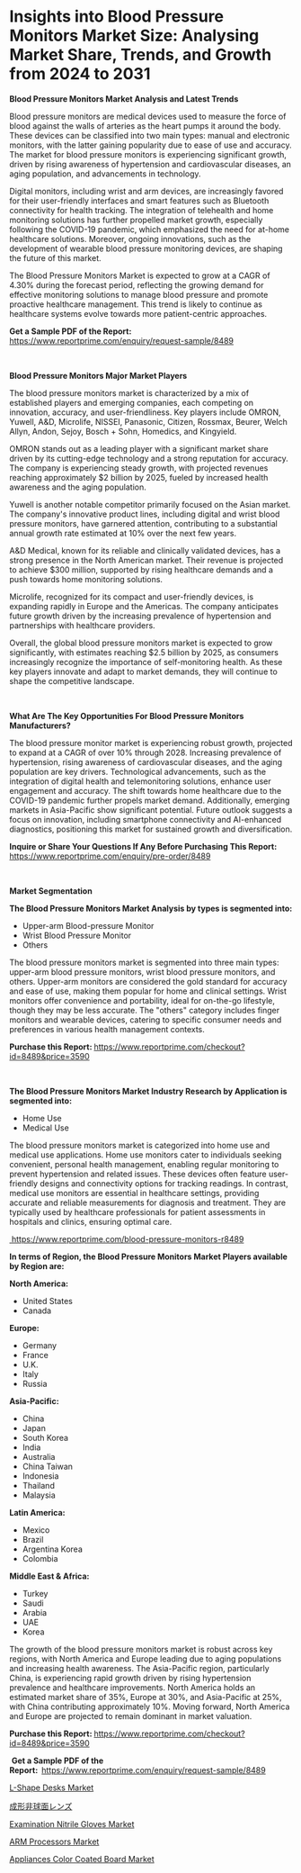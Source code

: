 <p><h1>Insights into Blood Pressure Monitors Market Size: Analysing Market Share, Trends, and Growth from 2024 to 2031</h1></p><p><strong>Blood Pressure Monitors Market Analysis and Latest Trends</strong></p>
<p><p>Blood pressure monitors are medical devices used to measure the force of blood against the walls of arteries as the heart pumps it around the body. These devices can be classified into two main types: manual and electronic monitors, with the latter gaining popularity due to ease of use and accuracy. The market for blood pressure monitors is experiencing significant growth, driven by rising awareness of hypertension and cardiovascular diseases, an aging population, and advancements in technology. </p><p>Digital monitors, including wrist and arm devices, are increasingly favored for their user-friendly interfaces and smart features such as Bluetooth connectivity for health tracking. The integration of telehealth and home monitoring solutions has further propelled market growth, especially following the COVID-19 pandemic, which emphasized the need for at-home healthcare solutions. Moreover, ongoing innovations, such as the development of wearable blood pressure monitoring devices, are shaping the future of this market.</p><p>The Blood Pressure Monitors Market is expected to grow at a CAGR of 4.30% during the forecast period, reflecting the growing demand for effective monitoring solutions to manage blood pressure and promote proactive healthcare management. This trend is likely to continue as healthcare systems evolve towards more patient-centric approaches.</p></p>
<p><strong>Get a Sample PDF of the Report:&nbsp;</strong> <a href="https://www.reportprime.com/enquiry/request-sample/8489">https://www.reportprime.com/enquiry/request-sample/8489</a></p>
<p>&nbsp;</p>
<p><strong>Blood Pressure Monitors Major Market Players</strong></p>
<p><p>The blood pressure monitors market is characterized by a mix of established players and emerging companies, each competing on innovation, accuracy, and user-friendliness. Key players include OMRON, Yuwell, A&D, Microlife, NISSEI, Panasonic, Citizen, Rossmax, Beurer, Welch Allyn, Andon, Sejoy, Bosch + Sohn, Homedics, and Kingyield.</p><p>OMRON stands out as a leading player with a significant market share driven by its cutting-edge technology and a strong reputation for accuracy. The company is experiencing steady growth, with projected revenues reaching approximately $2 billion by 2025, fueled by increased health awareness and the aging population.</p><p>Yuwell is another notable competitor primarily focused on the Asian market. The company's innovative product lines, including digital and wrist blood pressure monitors, have garnered attention, contributing to a substantial annual growth rate estimated at 10% over the next few years. </p><p>A&D Medical, known for its reliable and clinically validated devices, has a strong presence in the North American market. Their revenue is projected to achieve $300 million, supported by rising healthcare demands and a push towards home monitoring solutions.</p><p>Microlife, recognized for its compact and user-friendly devices, is expanding rapidly in Europe and the Americas. The company anticipates future growth driven by the increasing prevalence of hypertension and partnerships with healthcare providers.</p><p>Overall, the global blood pressure monitors market is expected to grow significantly, with estimates reaching $2.5 billion by 2025, as consumers increasingly recognize the importance of self-monitoring health. As these key players innovate and adapt to market demands, they will continue to shape the competitive landscape.</p></p>
<p>&nbsp;</p>
<p><strong>What Are The Key Opportunities For Blood Pressure Monitors Manufacturers?</strong></p>
<p><p>The blood pressure monitor market is experiencing robust growth, projected to expand at a CAGR of over 10% through 2028. Increasing prevalence of hypertension, rising awareness of cardiovascular diseases, and the aging population are key drivers. Technological advancements, such as the integration of digital health and telemonitoring solutions, enhance user engagement and accuracy. The shift towards home healthcare due to the COVID-19 pandemic further propels market demand. Additionally, emerging markets in Asia-Pacific show significant potential. Future outlook suggests a focus on innovation, including smartphone connectivity and AI-enhanced diagnostics, positioning this market for sustained growth and diversification.</p></p>
<p><strong>Inquire or Share Your Questions If Any Before Purchasing This Report:</strong> <a href="https://www.reportprime.com/enquiry/pre-order/8489">https://www.reportprime.com/enquiry/pre-order/8489</a></p>
<p>&nbsp;</p>
<p><strong>Market Segmentation</strong></p>
<p><strong>The Blood Pressure Monitors Market Analysis by types is segmented into:</strong></p>
<p><ul><li>Upper-arm Blood-pressure Monitor</li><li>Wrist Blood Pressure Monitor</li><li>Others</li></ul></p>
<p><p>The blood pressure monitors market is segmented into three main types: upper-arm blood pressure monitors, wrist blood pressure monitors, and others. Upper-arm monitors are considered the gold standard for accuracy and ease of use, making them popular for home and clinical settings. Wrist monitors offer convenience and portability, ideal for on-the-go lifestyle, though they may be less accurate. The "others" category includes finger monitors and wearable devices, catering to specific consumer needs and preferences in various health management contexts.</p></p>
<p><strong>Purchase this Report:&nbsp;</strong><a href="https://www.reportprime.com/checkout?id=8489&price=3590">https://www.reportprime.com/checkout?id=8489&price=3590</a></p>
<p>&nbsp;</p>
<p><strong>The Blood Pressure Monitors Market Industry Research by Application is segmented into:</strong></p>
<p><ul><li>Home Use</li><li>Medical Use</li></ul></p>
<p><p>The blood pressure monitors market is categorized into home use and medical use applications. Home use monitors cater to individuals seeking convenient, personal health management, enabling regular monitoring to prevent hypertension and related issues. These devices often feature user-friendly designs and connectivity options for tracking readings. In contrast, medical use monitors are essential in healthcare settings, providing accurate and reliable measurements for diagnosis and treatment. They are typically used by healthcare professionals for patient assessments in hospitals and clinics, ensuring optimal care.</p></p>
<p><a href="https://www.reportprime.com/blood-pressure-monitors-r8489">&nbsp;https://www.reportprime.com/blood-pressure-monitors-r8489</a></p>
<p><strong>In terms of Region, the Blood Pressure Monitors Market Players available by Region are:</strong></p>
<p>
    <p> <strong> North America: </strong>
        <ul>
            <li>United States</li>
            <li>Canada</li>
        </ul>
        </p> 
    <p> <strong> Europe: </strong>
        <ul>
            <li>Germany</li>
            <li>France</li>
            <li>U.K.</li>
            <li>Italy</li>
            <li>Russia</li>
        </ul>
        </p> 
    <p> <strong> Asia-Pacific: </strong>
        <ul>
            <li>China</li>
            <li>Japan</li>
            <li>South Korea</li>
            <li>India</li>
            <li>Australia</li>
            <li>China Taiwan</li>
            <li>Indonesia</li>
            <li>Thailand</li>
            <li>Malaysia</li>
        </ul>
        </p> 
    <p> <strong> Latin America: </strong>
        <ul>
            <li>Mexico</li>
            <li>Brazil</li>
            <li>Argentina Korea</li>
            <li>Colombia</li>
        </ul>
        </p> 
    <p> <strong> Middle East & Africa: </strong>
        <ul>
            <li>Turkey</li>
            <li>Saudi</li>
            <li>Arabia</li>
            <li>UAE</li>
            <li>Korea</li>
        </ul>
    </p>
    </p>
<p><p>The growth of the blood pressure monitors market is robust across key regions, with North America and Europe leading due to aging populations and increasing health awareness. The Asia-Pacific region, particularly China, is experiencing rapid growth driven by rising hypertension prevalence and healthcare improvements. North America holds an estimated market share of 35%, Europe at 30%, and Asia-Pacific at 25%, with China contributing approximately 10%. Moving forward, North America and Europe are projected to remain dominant in market valuation.</p></p>
<p><strong>Purchase this Report: </strong><a href="https://www.reportprime.com/checkout?id=8489&price=3590">https://www.reportprime.com/checkout?id=8489&price=3590</a></p>
<p>&nbsp;<strong>Get a Sample PDF of the Report:&nbsp;&nbsp;</strong><a href="https://www.reportprime.com/enquiry/request-sample/8489">https://www.reportprime.com/enquiry/request-sample/8489</a></p>
<p><strong></strong></p>
<p><p><a href="https://medium.com/@brendafgmorris532/the-l-shape-desks-market-prioritizes-cost-control-and-efficiency-enhancement-dab3b9c48618">L-Shape Desks Market</a></p><p><a href="https://medium.com/@vadkqfca47/molded-aspheric-lenses-market-%E3%81%AF-%E3%82%B3%E3%82%B9%E3%83%88%E7%AE%A1%E7%90%86%E3%81%A8%E5%8A%B9%E7%8E%87%E5%90%91%E4%B8%8A%E3%82%92%E5%84%AA%E5%85%88%E3%81%97%E3%81%BE%E3%81%99-%E3%81%95%E3%82%89%E3%81%AB-%E5%A0%B1%E5%91%8A%E6%9B%B8%E3%81%AF%E5%B8%82%E5%A0%B4%E3%81%AE%E9%9C%80%E8%A6%81%E9%9D%A2%E3%81%A8%E4%BE%9B%E7%B5%A6%E9%9D%A2%E3%81%AE%E4%B8%A1%E6%96%B9%E3%82%92%E3%82%AB%E3%83%90%E3%83%BC%E3%81%97%E3%81%A6%E3%81%84%E3%81%BE%E3%81%99-molded-aspheric-e9be5be121ab">成形非球面レンズ</a></p><p><a href="https://github.com/mharielmesa/Market-Research-Report-List-4/blob/main/examination-nitrile-gloves-market.md">Examination Nitrile Gloves Market</a></p><p><a href="https://www.linkedin.com/pulse/arm-processors-market-size-share-growth-analysis-type-application-pklce?trackingId=1s%2FWTeCiQm2QwSU8zCTneA%3D%3D">ARM Processors Market</a></p><p><a href="https://issuu.com/reportprime-2/docs/appliances-color-coated-board-marke_bae5c15a7a25d8">Appliances Color Coated Board Market</a></p></p>